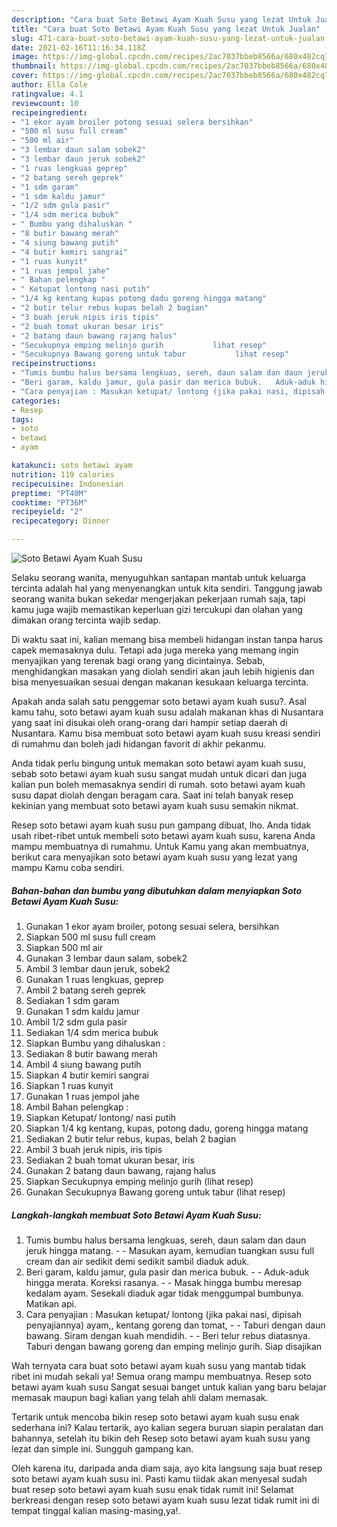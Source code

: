 ```yaml
---
description: "Cara buat Soto Betawi Ayam Kuah Susu yang lezat Untuk Jualan"
title: "Cara buat Soto Betawi Ayam Kuah Susu yang lezat Untuk Jualan"
slug: 471-cara-buat-soto-betawi-ayam-kuah-susu-yang-lezat-untuk-jualan
date: 2021-02-16T11:16:34.118Z
image: https://img-global.cpcdn.com/recipes/2ac7037bbeb8566a/680x482cq70/soto-betawi-ayam-kuah-susu-foto-resep-utama.jpg
thumbnail: https://img-global.cpcdn.com/recipes/2ac7037bbeb8566a/680x482cq70/soto-betawi-ayam-kuah-susu-foto-resep-utama.jpg
cover: https://img-global.cpcdn.com/recipes/2ac7037bbeb8566a/680x482cq70/soto-betawi-ayam-kuah-susu-foto-resep-utama.jpg
author: Ella Cole
ratingvalue: 4.1
reviewcount: 10
recipeingredient:
- "1 ekor ayam broiler potong sesuai selera bersihkan"
- "500 ml susu full cream"
- "500 ml air"
- "3 lembar daun salam sobek2"
- "3 lembar daun jeruk sobek2"
- "1 ruas lengkuas geprep"
- "2 batang sereh geprek"
- "1 sdm garam"
- "1 sdm kaldu jamur"
- "1/2 sdm gula pasir"
- "1/4 sdm merica bubuk"
- " Bumbu yang dihaluskan "
- "8 butir bawang merah"
- "4 siung bawang putih"
- "4 butir kemiri sangrai"
- "1 ruas kunyit"
- "1 ruas jempol jahe"
- " Bahan pelengkap "
- " Ketupat lontong nasi putih"
- "1/4 kg kentang kupas potong dadu goreng hingga matang"
- "2 butir telur rebus kupas belah 2 bagian"
- "3 buah jeruk nipis iris tipis"
- "2 buah tomat ukuran besar iris"
- "2 batang daun bawang rajang halus"
- "Secukupnya emping melinjo gurih           lihat resep"
- "Secukupnya Bawang goreng untuk tabur           lihat resep"
recipeinstructions:
- "Tumis bumbu halus bersama lengkuas, sereh, daun salam dan daun jeruk hingga matang.   Masukan ayam, kemudian tuangkan susu full cream dan air sedikit demi sedikit sambil diaduk aduk."
- "Beri garam, kaldu jamur, gula pasir dan merica bubuk.   Aduk-aduk hingga merata. Koreksi rasanya.  Masak hingga bumbu meresap kedalam ayam. Sesekali diaduk agar tidak menggumpal bumbunya. Matikan api."
- "Cara penyajian : Masukan ketupat/ lontong (jika pakai nasi, dipisah penyajiannya) ayam,, kentang goreng dan tomat,   Taburi dengan daun bawang. Siram dengan kuah mendidih.   Beri telur rebus diatasnya. Taburi dengan bawang goreng dan emping melinjo gurih. Siap disajikan"
categories:
- Resep
tags:
- soto
- betawi
- ayam

katakunci: soto betawi ayam 
nutrition: 119 calories
recipecuisine: Indonesian
preptime: "PT40M"
cooktime: "PT36M"
recipeyield: "2"
recipecategory: Dinner

---
```



![Soto Betawi Ayam Kuah Susu](https://img-global.cpcdn.com/recipes/2ac7037bbeb8566a/680x482cq70/soto-betawi-ayam-kuah-susu-foto-resep-utama.jpg)

Selaku seorang wanita, menyuguhkan santapan mantab untuk keluarga tercinta adalah hal yang menyenangkan untuk kita sendiri. Tanggung jawab seorang  wanita bukan sekedar mengerjakan pekerjaan rumah saja, tapi kamu juga wajib memastikan keperluan gizi tercukupi dan olahan yang dimakan orang tercinta wajib sedap.

Di waktu  saat ini, kalian memang bisa membeli hidangan instan tanpa harus capek memasaknya dulu. Tetapi ada juga mereka yang memang ingin menyajikan yang terenak bagi orang yang dicintainya. Sebab, menghidangkan masakan yang diolah sendiri akan jauh lebih higienis dan bisa menyesuaikan sesuai dengan makanan kesukaan keluarga tercinta. 



Apakah anda salah satu penggemar soto betawi ayam kuah susu?. Asal kamu tahu, soto betawi ayam kuah susu adalah makanan khas di Nusantara yang saat ini disukai oleh orang-orang dari hampir setiap daerah di Nusantara. Kamu bisa membuat soto betawi ayam kuah susu kreasi sendiri di rumahmu dan boleh jadi hidangan favorit di akhir pekanmu.

Anda tidak perlu bingung untuk memakan soto betawi ayam kuah susu, sebab soto betawi ayam kuah susu sangat mudah untuk dicari dan juga kalian pun boleh memasaknya sendiri di rumah. soto betawi ayam kuah susu dapat diolah dengan beragam cara. Saat ini telah banyak resep kekinian yang membuat soto betawi ayam kuah susu semakin nikmat.

Resep soto betawi ayam kuah susu pun gampang dibuat, lho. Anda tidak usah ribet-ribet untuk membeli soto betawi ayam kuah susu, karena Anda mampu membuatnya di rumahmu. Untuk Kamu yang akan membuatnya, berikut cara menyajikan soto betawi ayam kuah susu yang lezat yang mampu Kamu coba sendiri.

<!--inarticleads1-->

##### Bahan-bahan dan bumbu yang dibutuhkan dalam menyiapkan Soto Betawi Ayam Kuah Susu:

1. Gunakan 1 ekor ayam broiler, potong sesuai selera, bersihkan
1. Siapkan 500 ml susu full cream
1. Siapkan 500 ml air
1. Gunakan 3 lembar daun salam, sobek2
1. Ambil 3 lembar daun jeruk, sobek2
1. Gunakan 1 ruas lengkuas, geprep
1. Ambil 2 batang sereh geprek
1. Sediakan 1 sdm garam
1. Gunakan 1 sdm kaldu jamur
1. Ambil 1/2 sdm gula pasir
1. Sediakan 1/4 sdm merica bubuk
1. Siapkan  Bumbu yang dihaluskan :
1. Sediakan 8 butir bawang merah
1. Ambil 4 siung bawang putih
1. Siapkan 4 butir kemiri sangrai
1. Siapkan 1 ruas kunyit
1. Gunakan 1 ruas jempol jahe
1. Ambil  Bahan pelengkap :
1. Siapkan  Ketupat/ lontong/ nasi putih
1. Siapkan 1/4 kg kentang, kupas, potong dadu, goreng hingga matang
1. Sediakan 2 butir telur rebus, kupas, belah 2 bagian
1. Ambil 3 buah jeruk nipis, iris tipis
1. Sediakan 2 buah tomat ukuran besar, iris
1. Gunakan 2 batang daun bawang, rajang halus
1. Siapkan Secukupnya emping melinjo gurih           (lihat resep)
1. Gunakan Secukupnya Bawang goreng untuk tabur           (lihat resep)




<!--inarticleads2-->

##### Langkah-langkah membuat Soto Betawi Ayam Kuah Susu:

1. Tumis bumbu halus bersama lengkuas, sereh, daun salam dan daun jeruk hingga matang.  -  - Masukan ayam, kemudian tuangkan susu full cream dan air sedikit demi sedikit sambil diaduk aduk.
1. Beri garam, kaldu jamur, gula pasir dan merica bubuk.  -  - Aduk-aduk hingga merata. Koreksi rasanya. -  - Masak hingga bumbu meresap kedalam ayam. Sesekali diaduk agar tidak menggumpal bumbunya. Matikan api.
1. Cara penyajian : Masukan ketupat/ lontong (jika pakai nasi, dipisah penyajiannya) ayam,, kentang goreng dan tomat,  -  - Taburi dengan daun bawang. Siram dengan kuah mendidih.  -  - Beri telur rebus diatasnya. Taburi dengan bawang goreng dan emping melinjo gurih. Siap disajikan




Wah ternyata cara buat soto betawi ayam kuah susu yang mantab tidak ribet ini mudah sekali ya! Semua orang mampu membuatnya. Resep soto betawi ayam kuah susu Sangat sesuai banget untuk kalian yang baru belajar memasak maupun bagi kalian yang telah ahli dalam memasak.

Tertarik untuk mencoba bikin resep soto betawi ayam kuah susu enak sederhana ini? Kalau tertarik, ayo kalian segera buruan siapin peralatan dan bahannya, setelah itu bikin deh Resep soto betawi ayam kuah susu yang lezat dan simple ini. Sungguh gampang kan. 

Oleh karena itu, daripada anda diam saja, ayo kita langsung saja buat resep soto betawi ayam kuah susu ini. Pasti kamu tiidak akan menyesal sudah buat resep soto betawi ayam kuah susu enak tidak rumit ini! Selamat berkreasi dengan resep soto betawi ayam kuah susu lezat tidak rumit ini di tempat tinggal kalian masing-masing,ya!.

